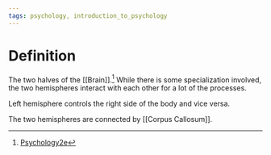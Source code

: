 ```yaml
---
tags: psychology, introduction_to_psychology
---
```


# Definition

The two halves of the [[Brain]].[^1] While there is some specialization involved, the two hemispheres interact with each other for a lot of the processes.

Left hemisphere controls the right side of the body and vice versa.

The two hemispheres are connected by [[Corpus Callosum]].

[^1]: [Psychology2e](zotero://open-pdf/library/items/SSTBV7L5?page=99)